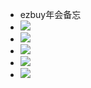 - ezbuy年会备忘
- ![](01-Archive/Z-Other/Attachment/image-ezbuy年会备忘/image.png)
- ![](01-Archive/Z-Other/Attachment/image-ezbuy年会备忘/image_1.png)
- ![](01-Archive/Z-Other/Attachment/image-ezbuy年会备忘/image_2.png)
- ![](01-Archive/Z-Other/Attachment/image-ezbuy年会备忘/image_3.png)
- ![](01-Archive/Z-Other/Attachment/image-ezbuy年会备忘/image_4.png)